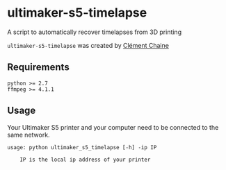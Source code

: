 # ultimaker-s5-timelapse
A script to automatically recover timelapses from 3D printing

`ultimaker-s5-timelapse` was created by [Clément Chaine](https://github.com/cchaine)

## Requirements

```
python >= 2.7
ffmpeg >= 4.1.1
```

## Usage

Your Ultimaker S5 printer and your computer need to be connected to the same network.
```
usage: python ultimaker_s5_timelapse [-h] -ip IP

    IP is the local ip address of your printer
```
